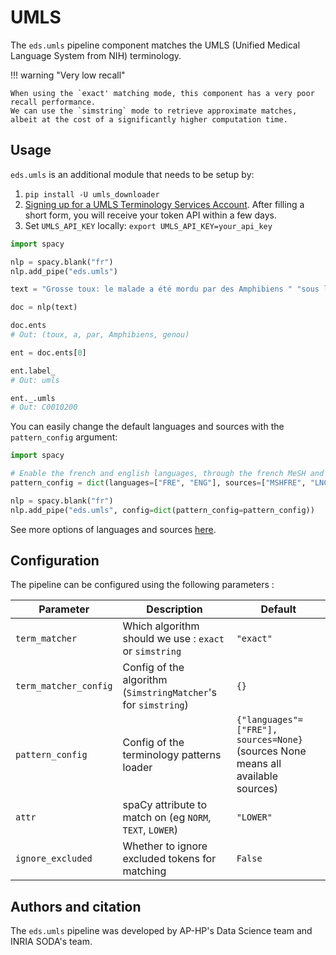 # UMLS

The `eds.umls` pipeline component matches the UMLS (Unified Medical Language System from NIH) terminology.

!!! warning "Very low recall"

    When using the `exact' matching mode, this component has a very poor recall performance.
    We can use the `simstring` mode to retrieve approximate matches, albeit at the cost of a significantly higher computation time.

## Usage

`eds.umls` is an additional module that needs to be setup by:

1. `pip install -U umls_downloader`
2. [Signing up for a UMLS Terminology Services Account](https://uts.nlm.nih.gov/uts/signup-login). After filling a short form, you will receive your token API within a few days.
3. Set `UMLS_API_KEY` locally: `export UMLS_API_KEY=your_api_key`

```python
import spacy

nlp = spacy.blank("fr")
nlp.add_pipe("eds.umls")

text = "Grosse toux: le malade a été mordu par des Amphibiens " "sous le genou"

doc = nlp(text)

doc.ents
# Out: (toux, a, par, Amphibiens, genou)

ent = doc.ents[0]

ent.label_
# Out: umls

ent._.umls
# Out: C0010200
```

You can easily change the default languages and sources with the `pattern_config` argument:

```python
import spacy

# Enable the french and english languages, through the french MeSH and LOINC
pattern_config = dict(languages=["FRE", "ENG"], sources=["MSHFRE", "LNC"])

nlp = spacy.blank("fr")
nlp.add_pipe("eds.umls", config=dict(pattern_config=pattern_config))
```

See more options of languages and sources [here](https://www.nlm.nih.gov/research/umls/sourcereleasedocs/index.html).

## Configuration

The pipeline can be configured using the following parameters :

| Parameter             | Description                                                    | Default   |
|-----------------------|----------------------------------------------------------------|-----------|
| `term_matcher`        | Which algorithm should we use : `exact` or `simstring`         | `"exact"` |
| `term_matcher_config` | Config of the algorithm (`SimstringMatcher`'s for `simstring`) | `{}` |
| `pattern_config`      | Config of the terminology patterns loader                      | `{"languages"=["FRE"], sources=None}` (sources None means all available sources) |
| `attr`                | spaCy attribute to match on (eg `NORM`, `TEXT`, `LOWER`)       | `"LOWER"` |
| `ignore_excluded`     | Whether to ignore excluded tokens for matching                 | `False`   |

## Authors and citation

The `eds.umls` pipeline was developed by AP-HP's Data Science team and INRIA SODA's team.
